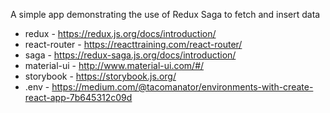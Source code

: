A simple app demonstrating the use of Redux Saga to fetch and insert data

- redux - https://redux.js.org/docs/introduction/
- react-router - https://reacttraining.com/react-router/
- saga - https://redux-saga.js.org/docs/introduction/
- material-ui - http://www.material-ui.com/#/
- storybook - https://storybook.js.org/
- .env - https://medium.com/@tacomanator/environments-with-create-react-app-7b645312c09d
